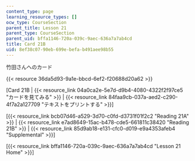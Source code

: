 ```yaml
---
content_type: page
learning_resource_types: []
ocw_type: CourseSection
parent_title: Lesson 21
parent_type: CourseSection
parent_uid: bffa1146-720a-039c-9aec-636a7a7ab4cd
title: Card 21B
uid: 8ef38c07-90eb-699e-befa-b491aee98b55
---
```


竹田さんへのカード

{{< resource 36da5d93-9a1e-bbcd-6ef2-f20688d20a62 >}}

\[Card 21B | {{< resource_link 04a0ca2e-5e7d-d9b4-4080-4322f2f97ce5 "カードを見てみる" >}} | {{< resource_link 84faa9cb-037a-aed2-c290-4f7a2a127709 "テキストをプリントする" >}}\]

\[{{< resource_link bcb07d46-a529-3d70-c0fd-d3731f01f2c2 "Reading 21A" >}} | {{< resource_link e7ad8649-15ac-b478-cde5-661811c38420 "Reading 21B" >}} | {{< resource_link 85d9ab18-e131-cfc0-d019-e9a4353afeb4 "Supplemental" >}}\]

\[{{< resource_link bffa1146-720a-039c-9aec-636a7a7ab4cd "Lesson 21 Home" >}}\]